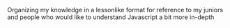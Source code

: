 Organizing my knowledge in a lessonlike format for reference to my juniors and people who would like to understand Javascript a bit more in-depth